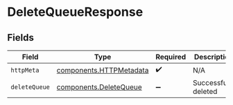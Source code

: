 # DeleteQueueResponse


## Fields

| Field                                                              | Type                                                               | Required                                                           | Description                                                        |
| ------------------------------------------------------------------ | ------------------------------------------------------------------ | ------------------------------------------------------------------ | ------------------------------------------------------------------ |
| `httpMeta`                                                         | [components.HTTPMetadata](../../models/components/httpmetadata.md) | :heavy_check_mark:                                                 | N/A                                                                |
| `deleteQueue`                                                      | [components.DeleteQueue](../../models/components/deletequeue.md)   | :heavy_minus_sign:                                                 | Successfully deleted                                               |